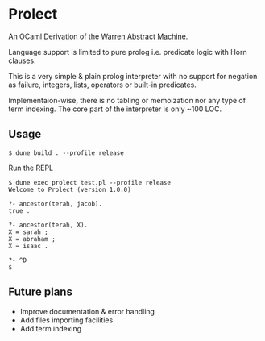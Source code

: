 # Prolect
An OCaml Derivation of the [Warren Abstract Machine](https://en.wikipedia.org/wiki/Warren_Abstract_Machine).

Language support is limited to pure prolog i.e. predicate logic with Horn clauses.

This is a very simple & plain prolog interpreter with no support for negation as failure, integers, lists, operators or built-in predicates.

Implementaion-wise, there is no tabling or memoization nor any type of term indexing. The core part of the interpreter is only ~100 LOC.
## Usage
```
$ dune build . --profile release
```

Run the REPL
```
$ dune exec prolect test.pl --profile release
Welcome to Prolect (version 1.0.0)

?- ancestor(terah, jacob).
true .

?- ancestor(terah, X).
X = sarah ;
X = abraham ;
X = isaac .

?- ^D
$
```

## Future plans
* Improve documentation & error handling
* Add files importing facilities
* Add term indexing